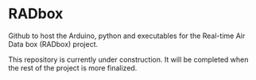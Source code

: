 # RADbox
Github to host the Arduino, python and executables for the Real-time Air Data box (RADbox) project.

This repository is currently under construction. It will be completed when the rest of the project is more finalized.
